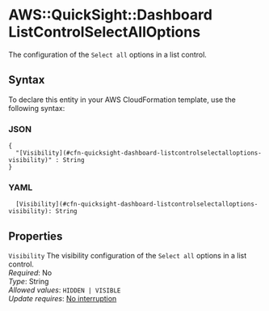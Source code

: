 # AWS::QuickSight::Dashboard ListControlSelectAllOptions<a name="aws-properties-quicksight-dashboard-listcontrolselectalloptions"></a>

The configuration of the `Select all` options in a list control\.

## Syntax<a name="aws-properties-quicksight-dashboard-listcontrolselectalloptions-syntax"></a>

To declare this entity in your AWS CloudFormation template, use the following syntax:

### JSON<a name="aws-properties-quicksight-dashboard-listcontrolselectalloptions-syntax.json"></a>

```
{
  "[Visibility](#cfn-quicksight-dashboard-listcontrolselectalloptions-visibility)" : String
}
```

### YAML<a name="aws-properties-quicksight-dashboard-listcontrolselectalloptions-syntax.yaml"></a>

```
  [Visibility](#cfn-quicksight-dashboard-listcontrolselectalloptions-visibility): String
```

## Properties<a name="aws-properties-quicksight-dashboard-listcontrolselectalloptions-properties"></a>

`Visibility` <a name="cfn-quicksight-dashboard-listcontrolselectalloptions-visibility"></a>
The visibility configuration of the `Select all` options in a list control\.  
_Required_: No  
_Type_: String  
_Allowed values_: `HIDDEN | VISIBLE`  
_Update requires_: [No interruption](https://docs.aws.amazon.com/AWSCloudFormation/latest/UserGuide/using-cfn-updating-stacks-update-behaviors.html#update-no-interrupt)
